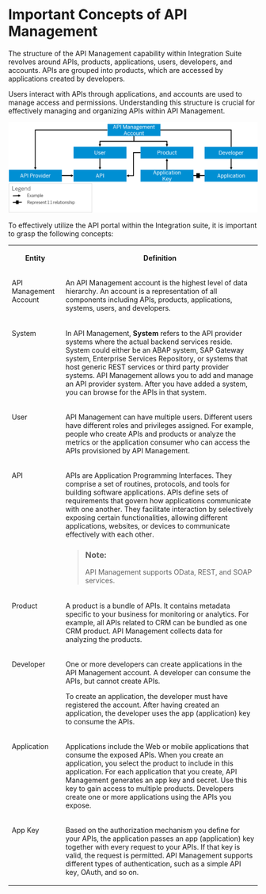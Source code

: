 <!-- loio414808b0f9c84a2dafc0feb80c76e8d4 -->

# Important Concepts of API Management

The structure of the API Management capability within Integration Suite revolves around APIs, products, applications, users, developers, and accounts. APIs are grouped into products, which are accessed by applications created by developers.

Users interact with APIs through applications, and accounts are used to manage access and permissions. Understanding this structure is crucial for effectively managing and organizing APIs within API Management.

![](images/concept_api_platform_f46a956.png)

To effectively utilize the API portal within the Integration suite, it is important to grasp the following concepts:


<table>
<tr>
<th valign="top">

**Entity**

</th>
<th valign="top">

**Definition**

</th>
</tr>
<tr>
<td valign="top">

API Management Account

</td>
<td valign="top">

An API Management account is the highest level of data hierarchy. An account is a representation of all components including APIs, products, applications, systems, users, and developers.

</td>
</tr>
<tr>
<td valign="top">

System

</td>
<td valign="top">

In API Management, **System** refers to the API provider systems where the actual backend services reside. System could either be an ABAP system, SAP Gateway system, Enterprise Services Repository, or systems that host generic REST services or third party provider systems. API Management allows you to add and manage an API provider system. After you have added a system, you can browse for the APIs in that system.

</td>
</tr>
<tr>
<td valign="top">

User

</td>
<td valign="top">

API Management can have multiple users. Different users have different roles and privileges assigned. For example, people who create APIs and products or analyze the metrics or the application consumer who can access the APIs provisioned by API Management.

</td>
</tr>
<tr>
<td valign="top">

API

</td>
<td valign="top">

APIs are Application Programming Interfaces. They comprise a set of routines, protocols, and tools for building software applications. APIs define sets of requirements that govern how applications communicate with one another. They facilitate interaction by selectively exposing certain functionalities, allowing different applications, websites, or devices to communicate effectively with each other.

> ### Note:  
> API Management supports OData, REST, and SOAP services.



</td>
</tr>
<tr>
<td valign="top">

Product

</td>
<td valign="top">

A product is a bundle of APIs. It contains metadata specific to your business for monitoring or analytics. For example, all APIs related to CRM can be bundled as one CRM product. API Management collects data for analyzing the products.

</td>
</tr>
<tr>
<td valign="top">

Developer

</td>
<td valign="top">

One or more developers can create applications in the API Management account. A developer can consume the APIs, but cannot create APIs.

To create an application, the developer must have registered the account. After having created an application, the developer uses the app \(application\) key to consume the APIs.

</td>
</tr>
<tr>
<td valign="top">

Application

</td>
<td valign="top">

Applications include the Web or mobile applications that consume the exposed APIs. When you create an application, you select the product to include in this application. For each application that you create, API Management generates an app key and secret. Use this key to gain access to multiple products. Developers create one or more applications using the APIs you expose.

</td>
</tr>
<tr>
<td valign="top">

App Key

</td>
<td valign="top">

Based on the authorization mechanism you define for your APIs, the application passes an app \(application\) key together with every request to your APIs. If that key is valid, the request is permitted. API Management supports different types of authentication, such as a simple API key, OAuth, and so on.

</td>
</tr>
</table>

